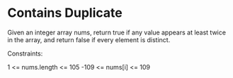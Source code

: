 # Contains Duplicate

Given an integer array nums, return true if any value appears at least twice in the array, and return false if every element is distinct.

Constraints:

1 <= nums.length <= 105
-109 <= nums[i] <= 109